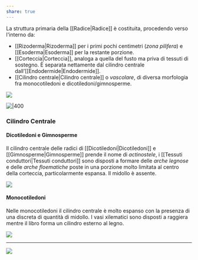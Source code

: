 ```yaml
---
share: true
---
```

La struttura primaria della [[Radice|Radice]] è costituita, procedendo verso l'interno da:
- [[Rizoderma|Rizoderma]] per i primi pochi centimetri (*zona pilifera*) e [[Esoderma|Esoderma]] per la restante porzione.
- [[Corteccia|Corteccia]], analoga a quella del fusto ma priva di tessuti di sostegno. È separata nettamente dal cilindro centrale dall’[[Endodermide|Endodermide]].
- [[Cilindro centrale|Cilindro centrale]] o *vascolare*, di diversa morfologia fra monocotiledoni e dicotiledoni/gimnosperme.

![](25ef7e93eb42bf5ef9c1dd7e17911769_MD5%201.png)

![|400](2f382ee50c1e21338c4583d95f5a52eb_MD5%201.png)

### Cilindro Centrale
#### Dicotiledoni e Gimnosperme
Il cilindro centrale delle radici di [[Dicotiledoni|Dicotiledoni]] e [[Gimnosperme|Gimnosperme]] prende il nome di *actinostele*, i [[Tessuti conduttori|Tessuti conduttori]] sono disposti a formare delle *arche legnose* e delle *arche floematiche* poste in una porzione molto limitata al centro della corteccia, particolarmente espansa.
Il midollo è assente.

![](aa9b45d07c50bc050ccdd96a9d14cd68_MD5%201.png)

#### Monocotiledoni
Nelle monocotiledoni il cilindro centrale è molto espanso con la presenza di una discreta di quantità di midollo.
I vasi xilematici sono disposti a raggiera mentre il libro forma un cilindro esterno al legno.

![](ed2bc4ffc4a703a6ab5c95b27c1e3330_MD5%201.png)

---

![](b3e637e7cdcf87594356f204d284ecd2_MD5%201.png)
